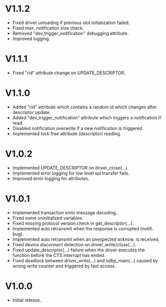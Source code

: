 # V1.1.2
- Fixed driver unloading if previous slot initialization failed.
- Fixed max. notification size check.  
- Removed "dev_trigger_notification" debugging attribute.
- Improved logging.

# V1.1.1
- Fixed "rid" attribute change on UPDATE_DESCRIPTOR.

# V1.1.0
- Added "rid" attribute which contains a random id which changes after descriptor update.
- Added "dev_trigger_notification" attribute which triggers a notification if read.
- Disabled notification overwrite if a new notification is triggered.
- Implemented lock free attribute (descriptor) reading.

# V1.0.2
- Implemented UPDATE_DESCRIPTOR on driver_close(...).
- Implemented error logging for low level spi transfer fails.
- Improved error logging for attributes.

# V1.0.1
- Implemented transaction error message decoding.
- Fixed some uninitialized variables.
- Fixed missing protocol version check in get_descriptor(...).
- Implemented auto retransmit when the response is corrupted (notifi. bug).
- Implemented auto retransmit when an unexpected acknow. is received.
- Fixed device disconnect detection on driver_write/close(...).
- Fixed update_descriptor(...) failure when the driver executes the function before the CTS interrupt has ended.
- Fixed deadlock between driver_write(...) and sdbp_main(...) caused by wrong write counter and triggered by fast access.

# V1.0.0
- Initial release.
